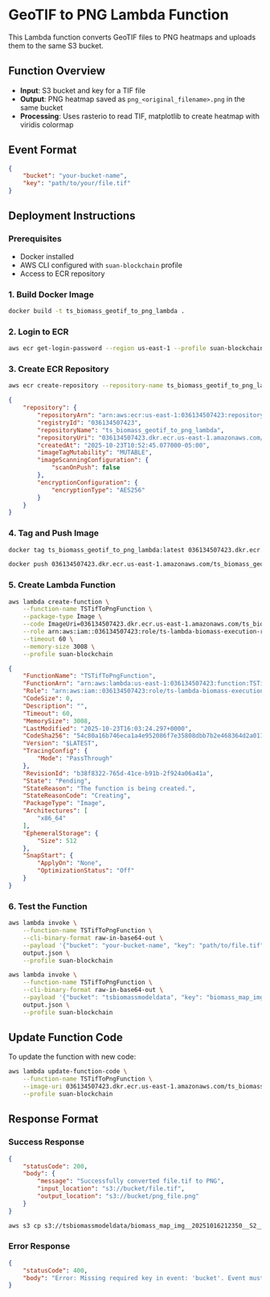 # GeoTIF to PNG Lambda Function

This Lambda function converts GeoTIF files to PNG heatmaps and uploads them to the same S3 bucket.

## Function Overview

- **Input**: S3 bucket and key for a TIF file
- **Output**: PNG heatmap saved as `png_<original_filename>.png` in the same bucket
- **Processing**: Uses rasterio to read TIF, matplotlib to create heatmap with viridis colormap

## Event Format

```json
{
    "bucket": "your-bucket-name",
    "key": "path/to/your/file.tif"
}
```

## Deployment Instructions

### Prerequisites

- Docker installed
- AWS CLI configured with `suan-blockchain` profile
- Access to ECR repository

### 1. Build Docker Image

```bash
docker build -t ts_biomass_geotif_to_png_lambda .
```

### 2. Login to ECR

```bash
aws ecr get-login-password --region us-east-1 --profile suan-blockchain | docker login --username AWS --password-stdin 036134507423.dkr.ecr.us-east-1.amazonaws.com
```

### 3. Create ECR Repository

```bash
aws ecr create-repository --repository-name ts_biomass_geotif_to_png_lambda --region us-east-1 --profile suan-blockchain
```

```json
{
    "repository": {
        "repositoryArn": "arn:aws:ecr:us-east-1:036134507423:repository/ts_biomass_geotif_to_png_lambda",
        "registryId": "036134507423",
        "repositoryName": "ts_biomass_geotif_to_png_lambda",
        "repositoryUri": "036134507423.dkr.ecr.us-east-1.amazonaws.com/ts_biomass_geotif_to_png_lambda",
        "createdAt": "2025-10-23T10:52:45.077000-05:00",
        "imageTagMutability": "MUTABLE",
        "imageScanningConfiguration": {
            "scanOnPush": false
        },
        "encryptionConfiguration": {
            "encryptionType": "AES256"
        }
    }
}
```

### 4. Tag and Push Image

```bash
docker tag ts_biomass_geotif_to_png_lambda:latest 036134507423.dkr.ecr.us-east-1.amazonaws.com/ts_biomass_geotif_to_png_lambda:latest

docker push 036134507423.dkr.ecr.us-east-1.amazonaws.com/ts_biomass_geotif_to_png_lambda:latest
```

### 5. Create Lambda Function

```bash
aws lambda create-function \
    --function-name TSTifToPngFunction \
    --package-type Image \
    --code ImageUri=036134507423.dkr.ecr.us-east-1.amazonaws.com/ts_biomass_geotif_to_png_lambda:latest \
    --role arn:aws:iam::036134507423:role/ts-lambda-biomass-execution-role \
    --timeout 60 \
    --memory-size 3008 \
    --profile suan-blockchain
```

```json
{
    "FunctionName": "TSTifToPngFunction",
    "FunctionArn": "arn:aws:lambda:us-east-1:036134507423:function:TSTifToPngFunction",
    "Role": "arn:aws:iam::036134507423:role/ts-lambda-biomass-execution-role",
    "CodeSize": 0,
    "Description": "",
    "Timeout": 60,
    "MemorySize": 3008,
    "LastModified": "2025-10-23T16:03:24.297+0000",
    "CodeSha256": "54c80a16b746eca1a4e952086f7e35808dbb7b2e468364d2a01180fbe9676475",
    "Version": "$LATEST",
    "TracingConfig": {
        "Mode": "PassThrough"
    },
    "RevisionId": "b38f8322-765d-41ce-b91b-2f924a06a41a",
    "State": "Pending",
    "StateReason": "The function is being created.",
    "StateReasonCode": "Creating",
    "PackageType": "Image",
    "Architectures": [
        "x86_64"
    ],
    "EphemeralStorage": {
        "Size": 512
    },
    "SnapStart": {
        "ApplyOn": "None",
        "OptimizationStatus": "Off"
    }
}
```

### 6. Test the Function

```bash
aws lambda invoke \
    --function-name TSTifToPngFunction \
    --cli-binary-format raw-in-base64-out \
    --payload '{"bucket": "your-bucket-name", "key": "path/to/file.tif"}' \
    output.json \
    --profile suan-blockchain
```

```bash
aws lambda invoke \
    --function-name TSTifToPngFunction \
    --cli-binary-format raw-in-base64-out \
    --payload '{"bucket": "tsbiomassmodeldata", "key": "biomass_map_img__20251016212350__S2__B4_B3_B2__2023_01_28__2336.tif"}' \
    output.json \
    --profile suan-blockchain
```

## Update Function Code

To update the function with new code:

```bash
aws lambda update-function-code \
    --function-name TSTifToPngFunction \
    --image-uri 036134507423.dkr.ecr.us-east-1.amazonaws.com/ts_biomass_geotif_to_png_lambda:latest \
    --profile suan-blockchain
```

## Response Format

### Success Response

```json
{
    "statusCode": 200,
    "body": {
        "message": "Successfully converted file.tif to PNG",
        "input_location": "s3://bucket/file.tif",
        "output_location": "s3://bucket/png_file.png"
    }
}
```

```sh
aws s3 cp s3://tsbiomassmodeldata/biomass_map_img__20251016212350__S2__B4_B3_B2__2023_01_28__2336.tif . --profile suan-blockchain
```

### Error Response

```json
{
    "statusCode": 400,
    "body": "Error: Missing required key in event: 'bucket'. Event must contain 'bucket' and 'key'."
}
```
